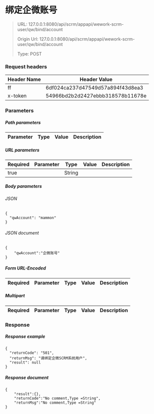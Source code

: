 # 绑定企微账号

> URL: 127.0.0.1:8080/api/scrm/appapi/wework-scrm-user/qw/bind/account
>
> Origin Url: 127.0.0.1:8080/api/scrm/appapi/wework-scrm-user/qw/bind/account
>
> Type: POST


### Request headers

|Header Name| Header Value|
|---------|------|
|ff|6df024ca237d47549d57a894f43d8ea3|
|x-token|54966bd2b2d2427ebbb318578b11678e|

### Parameters

##### Path parameters

| Parameter | Type | Value | Description |
|---------|------|------|------------|


##### URL parameters

|Required| Parameter | Type | Value | Description |
|---------|---------|------|------|------------|
|true||String|||


##### Body parameters

###### JSON

```
{
  "qwAccount": "mammon"
}
```

###### JSON document

```
{
	"qwAccount":"企微账号"
}
```


##### Form URL-Encoded
|Required| Parameter | Type | Value | Description |
|---------|---------|------|------|------------|


##### Multipart
|Required | Parameter | Type | Value | Description |
|---------|---------|------|------|------------|


### Response

##### Response example

```
{
  "returnCode": "501",
  "returnMsg": "请绑定企微SCRM系统用户",
  "result": null
}
```

##### Response document
```
{
	"result":{},
	"returnCode":"No comment,Type =String",
	"returnMsg":"No comment,Type =String"
}
```


